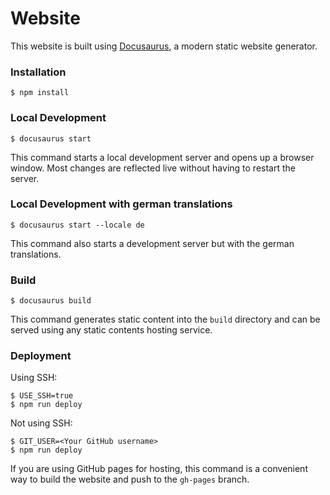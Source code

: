 # Website

This website is built using [Docusaurus](https://docusaurus.io/), a modern static website generator.

### Installation

```
$ npm install
```

### Local Development

```
$ docusaurus start
```

This command starts a local development server and opens up a browser window. Most changes are reflected live without having to restart the server.

### Local Development with german translations

```
$ docusaurus start --locale de
```

This command also starts a development server but with the german translations.

### Build

```
$ docusaurus build
```

This command generates static content into the `build` directory and can be served using any static contents hosting service.

### Deployment

Using SSH:

```
$ USE_SSH=true 
$ npm run deploy
```

Not using SSH:

```
$ GIT_USER=<Your GitHub username> 
$ npm run deploy
```

If you are using GitHub pages for hosting, this command is a convenient way to build the website and push to the `gh-pages` branch.
